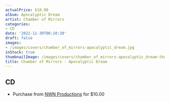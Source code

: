 ```yaml
---
actualPrice: $10.00
album: Apocalyptic Dream
artist: Chamber of Mirrors
categories:
- CD
date: '2022-11-30T06:10:30'
draft: false
images:
- /images/covers/chamber_of_mirrors-apocalyptic_dream.jpg
inStock: true
thumbnailImage: /images/covers/chamber_of_mirrors-apocalyptic_dream-thumb.jpg
title: Chamber of Mirrors - Apocalyptic Dream
---
```


## CD
* Purchase from [NWN Productions](http://shop.nwnprod.com/index.php?route=product/product&path=93&product_id=24825&sort=pd.name&order=ASC) for $10.00
